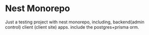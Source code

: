 # Nest Monorepo
Just a testing project with nest monorepo, including, backend(admin control) client (client site) apps. include the postgres+prisma orm.